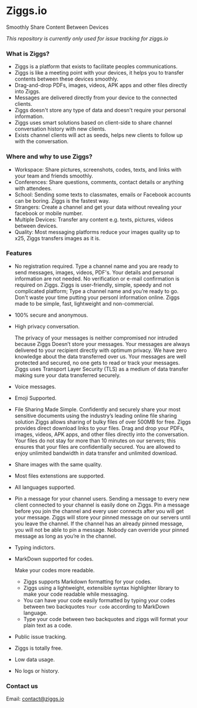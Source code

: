 # Ziggs.io
Smoothly Share Content Between Devices

*This repository is currently only used for issue tracking for ziggs.io*

### What is Ziggs?

- Ziggs is a platform that exists to facilitate peoples communications.
- Ziggs is like a meeting point with your devices, it helps you to transfer contents between these devices smoothly.
- Drag-and-drop PDFs, images, videos, APK apps and other files directly into Ziggs.
- Messages are delivered directly from your device to the connected clients.
- Ziggs doesn't store any type of data and doesn't require your personal information.
- Ziggs uses smart solutions based on client-side to share channel conversation history with new clients.
- Exists channel clients will act as seeds, helps new clients to follow up with the conversation.


### Where and why to use Ziggs?

- Workspace: Share pictures, screenshots, codes, texts, and links with your team and friends smoothly.
- Conferences: Share questions, comments, contact details or anything with attendees.
- School: Sending some texts to classmates, emails or Facebook accounts can be boring. Ziggs is the fastest way.
- Strangers: Create a channel and get your data without revealing your facebook or mobile number.
- Multiple Devices: Transfer any content e.g. texts, pictures, videos between devices.
- Quality: Most messaging platforms reduce your images quality up to x25, Ziggs transfers images as it is.

### Features


- No registration required.
    Type a channel name and you are ready to send messages, images, videos, PDF's.
    Your details and personal information are not needed. No verification or e-mail confirmation is required on Ziggs.
    Ziggs is user-friendly, simple, speedy and not complicated platform; Type a channel name and you’re ready to go.
    Don't waste your time putting your personl information online.
    Ziggs made to be simple, fast, lightweight and non-commercial.
    
    
- 100% secure and anonymous.
- High privacy conversation.

    The privacy of your messages is neither compromised nor intruded because Ziggs Doesn’t store your messages.
    Your messages are always delivered to your recipient directly with optimum privacy.
    We have zero knowledge about the data transferred over us.
    Your messages are well protected and secured, no one gets to read or track your messages.
    Ziggs uses Transport Layer Security (TLS) as a medium of data transfer making sure your data transferred securely.
    
- Voice messages.
- Emoji Supported.
- File Sharing Made Simple.
    Confidently and securely share your most sensitive documents using the industry’s leading online file sharing solution
    Ziggs allows sharing of bulky files of over 500MB for free.
    Ziggs provides direct download links to your files.
    Drag and drop your PDFs, images, videos, APK apps, and other files directly into the conversation.
    Your files do not stay for more than 10 minutes on our servers; this ensures that your files are confidentially secured.
    You are allowed to enjoy unlimited bandwidth in data transfer and unlimited download.
    
    
    
    
- Share images with the same quality.
- Most files extenstions are supported.
- All languages supported.
- Pin a message for your channel users.
    Sending a message to every new client connected to your channel is easily done on Ziggs.
    Pin a message before you join the channel and every user connects after you will get your message.
    Ziggs will store your pinned message on our servers until you leave the channel.
    If the channel has an already pinned message, you will not be able to pin a message.
    Nobody can override your pinned message as long as you’re in the channel.
    
    
- Typing indictors.
- MarkDown supported for codes.
    
    Make your codes more readable.
    - Ziggs supports Markdown formatting for your codes.
    - Ziggs using a lightweight, extensible syntax highlighter library to make your code readable while messaging.
    - You can have your code easily formatted by typing your codes between two backquotes `Your code` according to MarkDown language.
    - Type your code between two backquotes and ziggs will format your plain text as a code.
    
- Public issue tracking.
- Ziggs is totally free.
- Low data usage.
- No logs or history.


### Contact us

Email: [contact@ziggs.io](mailto:contact@ziggs.io)
